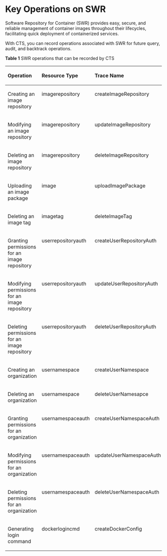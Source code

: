 # Key Operations on SWR<a name="cts_0827"></a>

Software Repository for Container \(SWR\) provides easy, secure, and reliable management of container images throughout their lifecycles, facilitating quick deployment of containerized services.

With CTS, you can record operations associated with SWR for future query, audit, and backtrack operations.

**Table  1**  SWR operations that can be recorded by CTS

<a name="table123236101120"></a>
<table><thead align="left"><tr id="row32363691118"><th class="cellrowborder" valign="top" width="33.33333333333333%" id="mcps1.2.4.1.1"><p id="p18233366115"><a name="p18233366115"></a><a name="p18233366115"></a>Operation</p>
</th>
<th class="cellrowborder" valign="top" width="33.33333333333333%" id="mcps1.2.4.1.2"><p id="p1233367115"><a name="p1233367115"></a><a name="p1233367115"></a>Resource Type</p>
</th>
<th class="cellrowborder" valign="top" width="33.33333333333333%" id="mcps1.2.4.1.3"><p id="p52323691111"><a name="p52323691111"></a><a name="p52323691111"></a>Trace Name</p>
</th>
</tr>
</thead>
<tbody><tr id="row182383611111"><td class="cellrowborder" valign="top" width="33.33333333333333%" headers="mcps1.2.4.1.1 "><p id="p16955715492"><a name="p16955715492"></a><a name="p16955715492"></a>Creating an image repository</p>
</td>
<td class="cellrowborder" valign="top" width="33.33333333333333%" headers="mcps1.2.4.1.2 "><p id="p659722474912"><a name="p659722474912"></a><a name="p659722474912"></a>imagerepository</p>
</td>
<td class="cellrowborder" valign="top" width="33.33333333333333%" headers="mcps1.2.4.1.3 "><p id="p18277184014919"><a name="p18277184014919"></a><a name="p18277184014919"></a>createImageRepository</p>
</td>
</tr>
<tr id="row1023173611119"><td class="cellrowborder" valign="top" width="33.33333333333333%" headers="mcps1.2.4.1.1 "><p id="p10695157134915"><a name="p10695157134915"></a><a name="p10695157134915"></a>Modifying an image repository</p>
</td>
<td class="cellrowborder" valign="top" width="33.33333333333333%" headers="mcps1.2.4.1.2 "><p id="p35971924134917"><a name="p35971924134917"></a><a name="p35971924134917"></a>imagerepository</p>
</td>
<td class="cellrowborder" valign="top" width="33.33333333333333%" headers="mcps1.2.4.1.3 "><p id="p627714084919"><a name="p627714084919"></a><a name="p627714084919"></a>updateImageRepository</p>
</td>
</tr>
<tr id="row13249365117"><td class="cellrowborder" valign="top" width="33.33333333333333%" headers="mcps1.2.4.1.1 "><p id="p769567164916"><a name="p769567164916"></a><a name="p769567164916"></a>Deleting an image repository</p>
</td>
<td class="cellrowborder" valign="top" width="33.33333333333333%" headers="mcps1.2.4.1.2 "><p id="p155971024144920"><a name="p155971024144920"></a><a name="p155971024144920"></a>imagerepository</p>
</td>
<td class="cellrowborder" valign="top" width="33.33333333333333%" headers="mcps1.2.4.1.3 "><p id="p1827864010494"><a name="p1827864010494"></a><a name="p1827864010494"></a>deleteImageRepository</p>
</td>
</tr>
<tr id="row172473610111"><td class="cellrowborder" valign="top" width="33.33333333333333%" headers="mcps1.2.4.1.1 "><p id="p8695576490"><a name="p8695576490"></a><a name="p8695576490"></a>Uploading an image package</p>
</td>
<td class="cellrowborder" valign="top" width="33.33333333333333%" headers="mcps1.2.4.1.2 "><p id="p105976243497"><a name="p105976243497"></a><a name="p105976243497"></a>image</p>
</td>
<td class="cellrowborder" valign="top" width="33.33333333333333%" headers="mcps1.2.4.1.3 "><p id="p8278124064918"><a name="p8278124064918"></a><a name="p8278124064918"></a>uploadImagePackage</p>
</td>
</tr>
<tr id="row02443618115"><td class="cellrowborder" valign="top" width="33.33333333333333%" headers="mcps1.2.4.1.1 "><p id="p86954720495"><a name="p86954720495"></a><a name="p86954720495"></a>Deleting an image tag</p>
</td>
<td class="cellrowborder" valign="top" width="33.33333333333333%" headers="mcps1.2.4.1.2 "><p id="p13597172412498"><a name="p13597172412498"></a><a name="p13597172412498"></a>imagetag</p>
</td>
<td class="cellrowborder" valign="top" width="33.33333333333333%" headers="mcps1.2.4.1.3 "><p id="p11278124034916"><a name="p11278124034916"></a><a name="p11278124034916"></a>deleteImageTag</p>
</td>
</tr>
<tr id="row1724123616114"><td class="cellrowborder" valign="top" width="33.33333333333333%" headers="mcps1.2.4.1.1 "><p id="p186951712497"><a name="p186951712497"></a><a name="p186951712497"></a>Granting permissions for an image repository</p>
</td>
<td class="cellrowborder" valign="top" width="33.33333333333333%" headers="mcps1.2.4.1.2 "><p id="p105971324174910"><a name="p105971324174910"></a><a name="p105971324174910"></a>userrepositoryauth</p>
</td>
<td class="cellrowborder" valign="top" width="33.33333333333333%" headers="mcps1.2.4.1.3 "><p id="p1127816408499"><a name="p1127816408499"></a><a name="p1127816408499"></a>createUserRepositoryAuth</p>
</td>
</tr>
<tr id="row95383721914"><td class="cellrowborder" valign="top" width="33.33333333333333%" headers="mcps1.2.4.1.1 "><p id="p5695670490"><a name="p5695670490"></a><a name="p5695670490"></a>Modifying permissions for an image repository</p>
</td>
<td class="cellrowborder" valign="top" width="33.33333333333333%" headers="mcps1.2.4.1.2 "><p id="p55985247493"><a name="p55985247493"></a><a name="p55985247493"></a>userrepositoryauth</p>
</td>
<td class="cellrowborder" valign="top" width="33.33333333333333%" headers="mcps1.2.4.1.3 "><p id="p122781940144919"><a name="p122781940144919"></a><a name="p122781940144919"></a>updateUserRepositoryAuth</p>
</td>
</tr>
<tr id="row188251051918"><td class="cellrowborder" valign="top" width="33.33333333333333%" headers="mcps1.2.4.1.1 "><p id="p186952711497"><a name="p186952711497"></a><a name="p186952711497"></a>Deleting permissions for an image repository</p>
</td>
<td class="cellrowborder" valign="top" width="33.33333333333333%" headers="mcps1.2.4.1.2 "><p id="p1059822434913"><a name="p1059822434913"></a><a name="p1059822434913"></a>userrepositoryauth</p>
</td>
<td class="cellrowborder" valign="top" width="33.33333333333333%" headers="mcps1.2.4.1.3 "><p id="p1627874084917"><a name="p1627874084917"></a><a name="p1627874084917"></a>deleteUserRepositoryAuth</p>
</td>
</tr>
<tr id="row18709435198"><td class="cellrowborder" valign="top" width="33.33333333333333%" headers="mcps1.2.4.1.1 "><p id="p1569517720495"><a name="p1569517720495"></a><a name="p1569517720495"></a>Creating an organization</p>
</td>
<td class="cellrowborder" valign="top" width="33.33333333333333%" headers="mcps1.2.4.1.2 "><p id="p1259882414495"><a name="p1259882414495"></a><a name="p1259882414495"></a>usernamespace</p>
</td>
<td class="cellrowborder" valign="top" width="33.33333333333333%" headers="mcps1.2.4.1.3 "><p id="p7278144064910"><a name="p7278144064910"></a><a name="p7278144064910"></a>createUserNamespace</p>
</td>
</tr>
<tr id="row18782144531911"><td class="cellrowborder" valign="top" width="33.33333333333333%" headers="mcps1.2.4.1.1 "><p id="p769510717491"><a name="p769510717491"></a><a name="p769510717491"></a>Deleting an organization</p>
</td>
<td class="cellrowborder" valign="top" width="33.33333333333333%" headers="mcps1.2.4.1.2 "><p id="p05989247490"><a name="p05989247490"></a><a name="p05989247490"></a>usernamespace</p>
</td>
<td class="cellrowborder" valign="top" width="33.33333333333333%" headers="mcps1.2.4.1.3 "><p id="p32786400498"><a name="p32786400498"></a><a name="p32786400498"></a>deleteUserNamesapce</p>
</td>
</tr>
<tr id="row2252194914198"><td class="cellrowborder" valign="top" width="33.33333333333333%" headers="mcps1.2.4.1.1 "><p id="p96950717491"><a name="p96950717491"></a><a name="p96950717491"></a>Granting permissions for an organization</p>
</td>
<td class="cellrowborder" valign="top" width="33.33333333333333%" headers="mcps1.2.4.1.2 "><p id="p659852411492"><a name="p659852411492"></a><a name="p659852411492"></a>usernamespaceauth</p>
</td>
<td class="cellrowborder" valign="top" width="33.33333333333333%" headers="mcps1.2.4.1.3 "><p id="p132781640174919"><a name="p132781640174919"></a><a name="p132781640174919"></a>createUserNamespaceAuth</p>
</td>
</tr>
<tr id="row6793145118192"><td class="cellrowborder" valign="top" width="33.33333333333333%" headers="mcps1.2.4.1.1 "><p id="p18695774498"><a name="p18695774498"></a><a name="p18695774498"></a>Modifying permissions for an organization</p>
</td>
<td class="cellrowborder" valign="top" width="33.33333333333333%" headers="mcps1.2.4.1.2 "><p id="p1959817247495"><a name="p1959817247495"></a><a name="p1959817247495"></a>usernamespaceauth</p>
</td>
<td class="cellrowborder" valign="top" width="33.33333333333333%" headers="mcps1.2.4.1.3 "><p id="p1227884020495"><a name="p1227884020495"></a><a name="p1227884020495"></a>updateUserNamespaceAuth</p>
</td>
</tr>
<tr id="row1445115431919"><td class="cellrowborder" valign="top" width="33.33333333333333%" headers="mcps1.2.4.1.1 "><p id="p1169610718495"><a name="p1169610718495"></a><a name="p1169610718495"></a>Deleting permissions for an organization</p>
</td>
<td class="cellrowborder" valign="top" width="33.33333333333333%" headers="mcps1.2.4.1.2 "><p id="p45981424204920"><a name="p45981424204920"></a><a name="p45981424204920"></a>usernamespaceauth</p>
</td>
<td class="cellrowborder" valign="top" width="33.33333333333333%" headers="mcps1.2.4.1.3 "><p id="p8278114011498"><a name="p8278114011498"></a><a name="p8278114011498"></a>deleteUserNamespaceAuth</p>
</td>
</tr>
<tr id="row1073817573193"><td class="cellrowborder" valign="top" width="33.33333333333333%" headers="mcps1.2.4.1.1 "><p id="p146965715497"><a name="p146965715497"></a><a name="p146965715497"></a>Generating login command</p>
</td>
<td class="cellrowborder" valign="top" width="33.33333333333333%" headers="mcps1.2.4.1.2 "><p id="p1459872444912"><a name="p1459872444912"></a><a name="p1459872444912"></a>dockerlogincmd</p>
</td>
<td class="cellrowborder" valign="top" width="33.33333333333333%" headers="mcps1.2.4.1.3 "><p id="p18278194004910"><a name="p18278194004910"></a><a name="p18278194004910"></a>createDockerConfig</p>
</td>
</tr>
</tbody>
</table>

